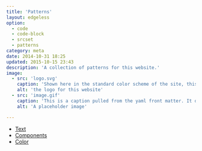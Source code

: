 ```yaml
---
title: 'Patterns'
layout: edgeless
option:
  - code
  - code-block
  - srcset
  - patterns
category: meta
date: 2014-10-31 18:25
updated: 2015-10-15 23:43
description: 'A collection of patterns for this website.'
image:
  - src: 'logo.svg'
    caption: 'Shown here in the standard color scheme of the site, this logo appears in different contexts on different pages.'
    alt: 'the logo for this website'
  - src: 'image.gif'
    caption: 'This is a caption pulled from the yaml front matter. It describes the image in the same `figure` element. By&nbsp;<cite>Oliver&nbsp;Pattison</cite>.'
    alt: 'A placeholder image'

---
```


- [Text](/patterns/text/)
- [Components](/patterns/components/)
- [Color](/patterns/color/)
